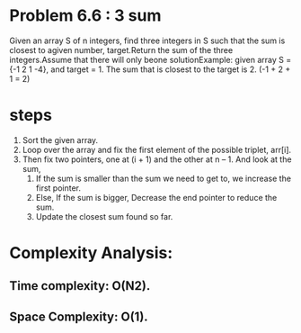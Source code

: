 # Problem 6.6 : 3 sum

Given an array S of n integers, find three integers in S such that the sum is closest to agiven number, target.Return the sum of the three integers.Assume that there will only beone solutionExample: given array S = {-1 2 1 -4}, and target = 1. The sum that is closest to the target is 2. (-1 + 2 + 1 = 2)

# steps

1. Sort the given array.
2. Loop over the array and fix the first element of the possible triplet, arr[i].
3. Then fix two pointers, one at (i + 1) and the other at n – 1. And look at the sum,
    1. If the sum is smaller than the sum we need to get to, we increase the first pointer.
    2. Else, If the sum is bigger, Decrease the end pointer to reduce the sum.
    3. Update the closest sum found so far.

# Complexity Analysis:

## Time complexity: O(N2).

## Space Complexity: O(1).
